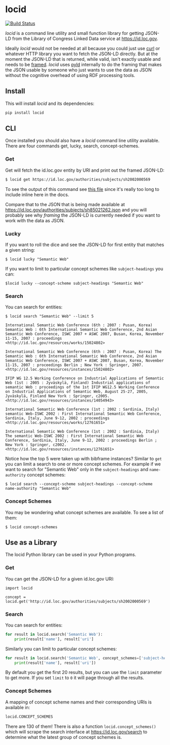 # locid 

[![Build Status](https://github.com/edsu/locid/actions/workflows/test.yml/badge.svg)](https://github.com/edsu/locid/actions/workflows/test.yml)


*locid* is a command line utility and small function library for getting JSON-LD from the Library of Congress Linked Data service at https://id.loc.gov.

Ideally *locid* would not be needed at all because you could just use [curl](https://curl.se/) or whatever HTTP library you want to fetch the JSON-LD directly. But at the moment the JSON-LD that is returned, while valid, isn't exactly usable and needs to be [framed](https://www.w3.org/TR/json-ld11-framing/). *locid* uses [pyld] internally to do the framing that makes the JSON usable by someone who just wants to use the data as JSON without the cognitive overhead of using RDF processing tools.

## Install

This will install *locid* and its dependencies:

```bash
pip install locid
```

## CLI

Once installed you should also have a *locid* command line utility available. There are four commands get, lucky, search, concept-schemes.

### Get

Get will fetch the id.loc.gov entity by URI and print out the framed JSON-LD:

```bash
$ locid get https://id.loc.gov/authorities/subjects/sh2002000569
```

To see the output of this command see [this file](examples/sh2002000569.json) since it's really too long to include inline here in the docs.

Compare that to the JSON that is being made available at https://id.loc.gov/authorities/subjects/sh85021262.json and you will probably see why *framing* the JSON-LD is currently needed if you want to work with the data as JSON.

### Lucky

If you want to roll the dice and see the JSON-LD for first entity that matches a given string:

```
$ locid lucky "Semantic Web"
```

If you want to limit to particular concept schemes like `subject-headings` you can:

```
$locid lucky --concept-scheme subject-headings "Semantic Web"
```

### Search

You can search for entities:

```
$ locid search "Semantic Web" --limit 5

International Semantic Web Conference (6th : 2007 : Pusan, Korea) Semantic Web : 6th International Semantic Web Conference, 2nd Asian Semantic Web Conference, ISWC 2007 + ASWC 2007, Busan, Korea, November 11-15, 2007 : proceedings
<http://id.loc.gov/resources/works/15024802>

International Semantic Web Conference (6th : 2007 : Pusan, Korea) The Semantic Web : 6th International Semantic Web Conference, 2nd Asian Semantic Web Conference, ISWC 2007 + ASWC 2007, Busan, Korea, November 11-15, 2007 : proceedings Berlin ; New York : Springer, 2007.
<http://id.loc.gov/resources/instances/15024802>

IFIP WG 12.5 Working Conference on Industrial Applications of Semantic Web (1st : 2005 : Jyväskylä, Finland) Industrial applications of semantic Web : proceedings of the 1st IFIP WG12.5 Working Conference on Industrial Applications of Semantic Web, August 25-27, 2005, Jyväskylä, Finland New York : Springer, c2005.
<http://id.loc.gov/resources/instances/14054943>

International Semantic Web Conference (1st : 2002 : Sardinia, Italy) semantic Web-ISWC 2002 : First International Semantic Web Conference, Sardinia, Italy, June 9-12, 2002 : proceedings
<http://id.loc.gov/resources/works/12761651>

International Semantic Web Conference (1st : 2002 : Sardinia, Italy) The semantic Web-ISWC 2002 : First International Semantic Web Conference, Sardinia, Italy, June 9-12, 2002 : proceedings Berlin ; New York : Springer, c2002.
<http://id.loc.gov/resources/instances/12761651>
```

Notice how the top 5 were taken up with bibframe instances? Similar to `get` you can limit a search to one or more concept schemes. For example if we want to search for "Semantic Web" only in the `subject-headings` and `name-authority` concept schemes:

```
$ locid search --concept-scheme subject-headings --concept-scheme name-authority "Semantic Web" 
```

### Concept Schemes

You may be wondering what concept schemes are available. To see a list of them:

```
$ locid concept-schemes
```

## Use as a Library

The locid Python library can be used in your Python programs.


### Get

You can get the JSON-LD for a given id.loc.gov URI:

```
import locid

concept = locid.get('http://id.loc.gov/authorities/subjects/sh2002000569')
```

### Search

You can search for entities:

```python
for result in locid.search('Semantic Web'):
    print(result['name'], result['uri']
```

Similarly you can limit to particular concept schemes:

```python
for result in locid.search('Semantic Web', concept_schemes=['subject-headings', 'name-authority']):
    print(result['name'], result['uri'])
```

By default you get the first 20 results, but you can use the `limit` parameter to get more. If you set `limit` to `0` it will page through all the results.

### Concept Schemes

A mapping of concept scheme names and their corresponding URIs is available in:

```python
locid.CONCEPT_SCHEMES
```

There are 130 of them! There is also a function `locid.concept_schemes()` which will scrape the search interface at https://id.loc.gov/search to determine what the latest group of concept schemes is.

[pyld]: https://github.com/digitalbazaar/pyld
